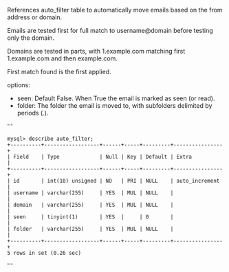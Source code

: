 References auto_filter table to automatically move emails based on the from address or domain.

Emails are tested first for full match to username@domain before testing only the domain.

Domains are tested in parts, with 1.example.com matching first 1.example.com and then example.com.

First match found is the first applied.

options:

* seen: Default False. When True the email is marked as seen (or read).
* folder: The folder the email is moved to, with subfolders delimited by periods (.).

'''


    mysql> describe auto_filter;   
    +----------+------------------+------+-----+---------+----------------+
    | Field    | Type             | Null | Key | Default | Extra          |
    +----------+------------------+------+-----+---------+----------------+
    | id       | int(10) unsigned | NO   | PRI | NULL    | auto_increment |
    | username | varchar(255)     | YES  | MUL | NULL    |                |
    | domain   | varchar(255)     | YES  | MUL | NULL    |                |
    | seen     | tinyint(1)       | YES  |     | 0       |                |
    | folder   | varchar(255)     | YES  | MUL | NULL    |                |
    +----------+------------------+------+-----+---------+----------------+
    5 rows in set (0.26 sec)
'''